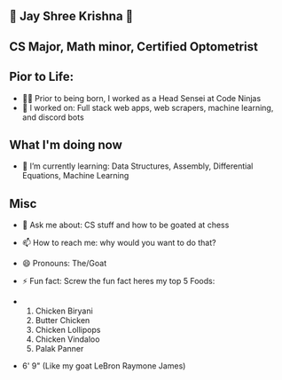 ## 🙏 Jay Shree Krishna 🙏


## CS Major, Math minor, Certified Optometrist

## Pior to Life:
- 🥷🏾 Prior to being born, I worked as a Head Sensei at Code Ninjas
- 🔭 I worked on: Full stack web apps, web scrapers, machine learning, and discord bots

## What I'm doing now
- 🌱 I’m currently learning: Data Structures, Assembly, Differential Equations, Machine Learning

## Misc
- 💬 Ask me about: CS stuff and how to be goated at chess
- 📫 How to reach me: why would you want to do that?
- 😄 Pronouns: The/Goat
- ⚡ Fun fact: Screw the fun fact heres my top 5 Foods:

- 1. Chicken Biryani 
  2. Butter Chicken
  3. Chicken Lollipops
  4. Chicken Vindaloo  
  5. Palak Panner

- 6' 9" (Like my goat LeBron Raymone James)
